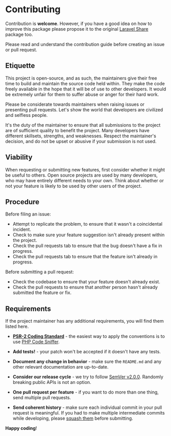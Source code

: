 # Contributing

Contribution is **welcome**. However, if you have a good idea on how to improve this package please propose it to the
original [Laravel Share](https://github.com/jorenvh/laravel-share) package too.

Please read and understand the contribution guide before creating an issue or pull request.

## Etiquette

This project is open-source, and as such, the maintainers give their free time to build and maintain the source code
held within. They make the code freely available in the hope that it will be of use to other developers. It would be
extremely unfair for them to suffer abuse or anger for their hard work.

Please be considerate towards maintainers when raising issues or presenting pull requests. Let's show the
world that developers are civilized and selfless people.

It's the duty of the maintainer to ensure that all submissions to the project are of sufficient
quality to benefit the project. Many developers have different skillsets, strengths, and weaknesses. Respect the maintainer's decision, and do not be upset or abusive if your submission is not used.

## Viability

When requesting or submitting new features, first consider whether it might be useful to others. Open
source projects are used by many developers, who may have entirely different needs to your own. Think about
whether or not your feature is likely to be used by other users of the project.

## Procedure

Before filing an issue:

- Attempt to replicate the problem, to ensure that it wasn't a coincidental incident.
- Check to make sure your feature suggestion isn't already present within the project.
- Check the pull requests tab to ensure that the bug doesn't have a fix in progress.
- Check the pull requests tab to ensure that the feature isn't already in progress.

Before submitting a pull request:

- Check the codebase to ensure that your feature doesn't already exist.
- Check the pull requests to ensure that another person hasn't already submitted the feature or fix.

## Requirements

If the project maintainer has any additional requirements, you will find them listed here.

- **[PSR-2 Coding Standard](https://github.com/php-fig/fig-standards/blob/master/accepted/PSR-2-coding-style-guide.md)** - the easiest way to apply the conventions is to use [PHP Code Sniffer](http://pear.php.net/package/PHP_CodeSniffer).

- **Add tests!** - your patch won't be accepted if it doesn't have any tests.

- **Document any change in behavior** - make sure the `README.md` and any other relevant documentation are up-to-date.

- **Consider our release cycle** - we try to follow [SemVer v2.0.0](http://semver.org/). Randomly breaking public APIs is not an option.

- **One pull request per feature** - if you want to do more than one thing, send multiple pull requests.

- **Send coherent history** - make sure each individual commit in your pull request is meaningful. If you had to make multiple intermediate commits while developing, please [squash them](http://www.git-scm.com/book/en/v2/Git-Tools-Rewriting-History#Changing-Multiple-Commit-Messages) before submitting.

**Happy coding**!
